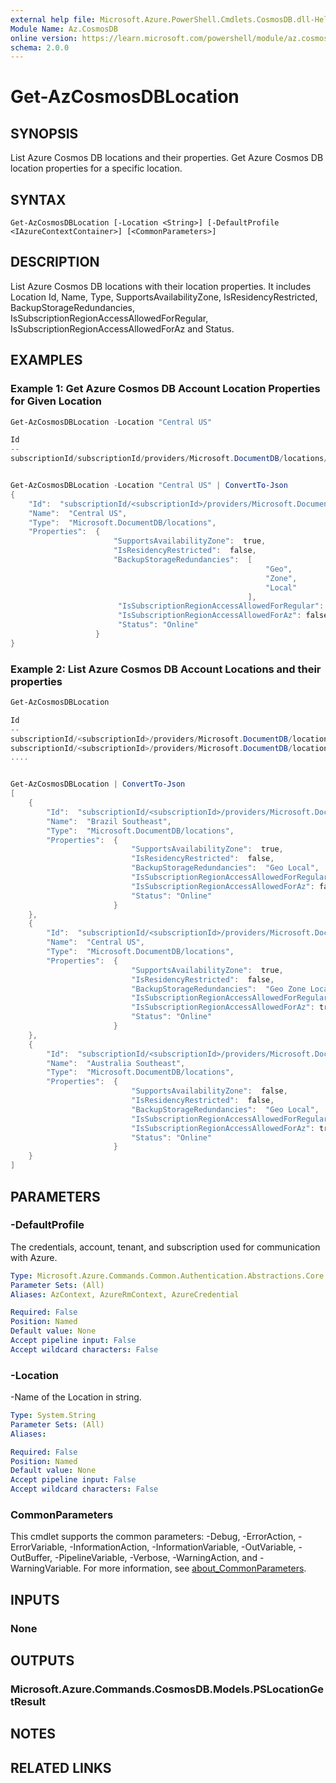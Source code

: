 ```yaml
---
external help file: Microsoft.Azure.PowerShell.Cmdlets.CosmosDB.dll-Help.xml
Module Name: Az.CosmosDB
online version: https://learn.microsoft.com/powershell/module/az.cosmosdb/get-azcosmosdblocation
schema: 2.0.0
---
```


# Get-AzCosmosDBLocation

## SYNOPSIS
List Azure Cosmos DB locations and their properties.
Get Azure Cosmos DB location properties for a specific location.

## SYNTAX

```
Get-AzCosmosDBLocation [-Location <String>] [-DefaultProfile <IAzureContextContainer>] [<CommonParameters>]
```

## DESCRIPTION
List Azure Cosmos DB locations with their location properties. It includes Location Id, Name, Type, SupportsAvailabilityZone, IsResidencyRestricted, BackupStorageRedundancies, IsSubscriptionRegionAccessAllowedForRegular, IsSubscriptionRegionAccessAllowedForAz and Status.

## EXAMPLES

### Example 1: Get Azure Cosmos DB Account Location Properties for Given Location
<!-- Skip: Output cannot be splitted from code -->


```powershell
Get-AzCosmosDBLocation -Location "Central US"

Id                                                                                                      Name       Type                           Properties
--                                                                                                      ----       ----                           ----------
subscriptionId/subscriptionId/providers/Microsoft.DocumentDB/locations/centralus/ Central US Microsoft.DocumentDB/locations Microsoft.Azure.Commands.CosmosDB.Models.PSLocationP...


Get-AzCosmosDBLocation -Location "Central US" | ConvertTo-Json
{
    "Id":  "subscriptionId/<subscriptionId>/providers/Microsoft.DocumentDB/locations/centralus/",
    "Name":  "Central US",
    "Type":  "Microsoft.DocumentDB/locations",
    "Properties":  {
                       "SupportsAvailabilityZone":  true,
                       "IsResidencyRestricted":  false,
                       "BackupStorageRedundancies":  [
                                                         "Geo",
                                                         "Zone",
                                                         "Local"
                                                     ],
                        "IsSubscriptionRegionAccessAllowedForRegular": true,
                        "IsSubscriptionRegionAccessAllowedForAz": false,
                        "Status": "Online"
                   }
}
```

### Example 2: List Azure Cosmos DB Account Locations and their properties
<!-- Skip: Output cannot be splitted from code -->


```powershell
Get-AzCosmosDBLocation

Id                                                                                                               Name                 Type                           Properties
--                                                                                                               ----                 ----                           ----------
subscriptionId/<subscriptionId>/providers/Microsoft.DocumentDB/locations/brazilsoutheast/    Brazil Southeast     Microsoft.DocumentDB/locations Microsoft.Azure.Commands.CosmosDB...
subscriptionId/<subscriptionId>/providers/Microsoft.DocumentDB/locations/centralus/          Central US           Microsoft.DocumentDB/locations Microsoft.Azure.Commands.CosmosDB...
....


Get-AzCosmosDBLocation | ConvertTo-Json
[
    {
        "Id":  "subscriptionId/<subscriptionId>/providers/Microsoft.DocumentDB/locations/brazilsoutheast/",
        "Name":  "Brazil Southeast",
        "Type":  "Microsoft.DocumentDB/locations",
        "Properties":  {
                           "SupportsAvailabilityZone":  true,
                           "IsResidencyRestricted":  false,
                           "BackupStorageRedundancies":  "Geo Local",
                           "IsSubscriptionRegionAccessAllowedForRegular": true,
                           "IsSubscriptionRegionAccessAllowedForAz": false,
                           "Status": "Online"
                       }
    },
    {
        "Id":  "subscriptionId/<subscriptionId>/providers/Microsoft.DocumentDB/locations/centralus/",
        "Name":  "Central US",
        "Type":  "Microsoft.DocumentDB/locations",
        "Properties":  {
                           "SupportsAvailabilityZone":  true,
                           "IsResidencyRestricted":  false,
                           "BackupStorageRedundancies":  "Geo Zone Local",
                           "IsSubscriptionRegionAccessAllowedForRegular": false,
                           "IsSubscriptionRegionAccessAllowedForAz": true,
                           "Status": "Online"
                       }
    },
    {
        "Id":  "subscriptionId/<subscriptionId>/providers/Microsoft.DocumentDB/locations/australiasoutheast/",
        "Name":  "Australia Southeast",
        "Type":  "Microsoft.DocumentDB/locations",
        "Properties":  {
                           "SupportsAvailabilityZone":  false,
                           "IsResidencyRestricted":  false,
                           "BackupStorageRedundancies":  "Geo Local",
                           "IsSubscriptionRegionAccessAllowedForRegular": true,
                           "IsSubscriptionRegionAccessAllowedForAz": true,
                           "Status": "Online"
                       }
    }
]
```

## PARAMETERS

### -DefaultProfile
The credentials, account, tenant, and subscription used for communication with Azure.

```yaml
Type: Microsoft.Azure.Commands.Common.Authentication.Abstractions.Core.IAzureContextContainer
Parameter Sets: (All)
Aliases: AzContext, AzureRmContext, AzureCredential

Required: False
Position: Named
Default value: None
Accept pipeline input: False
Accept wildcard characters: False
```

### -Location
-Name of the Location in string.

```yaml
Type: System.String
Parameter Sets: (All)
Aliases:

Required: False
Position: Named
Default value: None
Accept pipeline input: False
Accept wildcard characters: False
```

### CommonParameters
This cmdlet supports the common parameters: -Debug, -ErrorAction, -ErrorVariable, -InformationAction, -InformationVariable, -OutVariable, -OutBuffer, -PipelineVariable, -Verbose, -WarningAction, and -WarningVariable. For more information, see [about_CommonParameters](http://go.microsoft.com/fwlink/?LinkID=113216).

## INPUTS

### None

## OUTPUTS

### Microsoft.Azure.Commands.CosmosDB.Models.PSLocationGetResult

## NOTES

## RELATED LINKS
